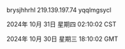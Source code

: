 brysjhhrhl 219.139.197.74 yqqlmgsycl

2024年 10月 31日 星期四 02:10:02 CST

2024年 10月 30日 星期三 18:10:02 GMT
